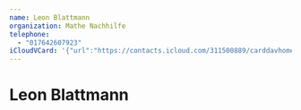 ```yaml
---
name: Leon Blattmann
organization: Mathe Nachhilfe
telephone:
  - "017642607923"
iCloudVCard: '{"url":"https://contacts.icloud.com/311500889/carddavhome/card/191375A2-9A9A-42EF-95F3-3E047771622E.vcf","etag":"\"lp6hl0jb\"","data":"BEGIN:VCARD\r\nVERSION:3.0\r\nFN:\r\nN:Blattmann;Leon;;;\r\nUID:B4A8B039-A688-4A57-95BD-A7646E4EE63C\r\nPRODID:-//Apple Inc.//iOS 17.1.1//EN\r\nREV:2025-04-03T22:03:32Z\r\nORG:Mathe Nachhilfe;\r\nTEL:017642607923\r\nEND:VCARD"}'
---
```

# Leon Blattmann
